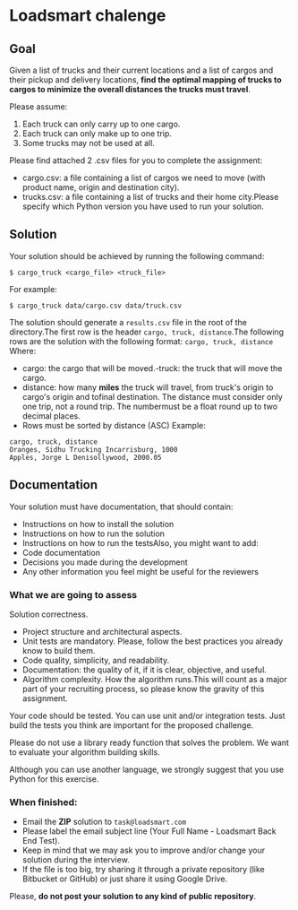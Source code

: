 # Loadsmart chalenge

## Goal
Given a list of trucks and their current locations and a list of cargos and their pickup and delivery locations, **find the optimal mapping of trucks to cargos to minimize the overall distances the trucks must travel**.

Please assume:
1. Each truck can only carry up to one cargo.
2. Each truck can only make up to one trip.
3. Some trucks may not be used at all.

Please find attached 2 .csv files for you to complete the assignment:
- cargo.csv: a file containing a list of cargos we need to move (with product name, origin and destination city).
- trucks.csv: a file containing a list of trucks and their home city.Please specify which Python version you have used to run your solution.

## Solution
Your solution should be achieved by running the following command:
```shell
$ cargo_truck <cargo_file> <truck_file>
```
For example:
```shell
$ cargo_truck data/cargo.csv data/truck.csv
```
The solution should generate a `results.csv` file in the root of the directory.The first row is the header `cargo, truck, distance`.The following rows are the solution with the following format:
`cargo, truck, distance`
Where:
- cargo: the cargo that will be moved.-truck: the truck that will move the cargo.
- distance: how many **miles** the truck will travel, from truck's origin to cargo's origin and tofinal destination. The distance must consider only one trip, not a round trip. The numbermust be a float round up to two decimal places.
- Rows must be sorted by distance (ASC)
Example:
```csv
cargo, truck, distance
Oranges, Sidhu Trucking Incarrisburg, 1000
Apples, Jorge L Denisollywood, 2000.05
```

## Documentation
Your solution must have documentation, that should contain:
- Instructions on how to install the solution
- Instructions on how to run the solution
- Instructions on how to run the testsAlso, you might want to add:
- Code documentation
- Decisions you made during the development
- Any other information you feel might be useful for the reviewers

### What we are going to assess

Solution correctness.
- Project structure and architectural aspects.
- Unit tests are mandatory. Please, follow the best practices you already know to build them.
- Code quality, simplicity, and readability.
- Documentation: the quality of it, if it is clear, objective, and useful.
- Algorithm complexity. How the algorithm runs.This will count as a major part of your recruiting process, so please know the gravity of this assignment.

Your code should be tested. You can use unit and/or integration tests. Just build the tests you think are important for the proposed challenge.

Please do not use a library ready function that solves the problem. We want to evaluate your algorithm building skills.

Although you can use another language, we strongly suggest that you use Python for this exercise.

### When finished:

- Email the **ZIP** solution to `task@loadsmart.com`
- Please label the email subject line (Your Full Name - Loadsmart Back End Test).
- Keep in mind that we may ask you to improve and/or change your solution during the interview.
- If the file is too big, try sharing it through a private repository (like Bitbucket or GitHub) or just share it using Google Drive.

Please, **do not post your solution to any kind of public repository**.

